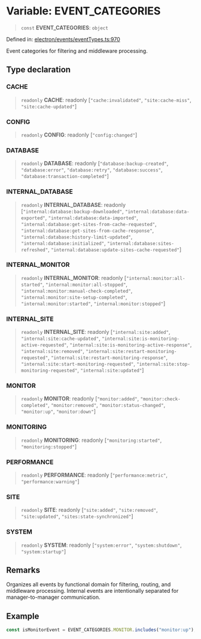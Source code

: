 # Variable: EVENT\_CATEGORIES

> `const` **EVENT\_CATEGORIES**: `object`

Defined in: [electron/events/eventTypes.ts:970](https://github.com/Nick2bad4u/Uptime-Watcher/blob/main/electron/events/eventTypes.ts#L970)

Event categories for filtering and middleware processing.

## Type declaration

### CACHE

> `readonly` **CACHE**: readonly \[`"cache:invalidated"`, `"site:cache-miss"`, `"site:cache-updated"`\]

### CONFIG

> `readonly` **CONFIG**: readonly \[`"config:changed"`\]

### DATABASE

> `readonly` **DATABASE**: readonly \[`"database:backup-created"`, `"database:error"`, `"database:retry"`, `"database:success"`, `"database:transaction-completed"`\]

### INTERNAL\_DATABASE

> `readonly` **INTERNAL\_DATABASE**: readonly \[`"internal:database:backup-downloaded"`, `"internal:database:data-exported"`, `"internal:database:data-imported"`, `"internal:database:get-sites-from-cache-requested"`, `"internal:database:get-sites-from-cache-response"`, `"internal:database:history-limit-updated"`, `"internal:database:initialized"`, `"internal:database:sites-refreshed"`, `"internal:database:update-sites-cache-requested"`\]

### INTERNAL\_MONITOR

> `readonly` **INTERNAL\_MONITOR**: readonly \[`"internal:monitor:all-started"`, `"internal:monitor:all-stopped"`, `"internal:monitor:manual-check-completed"`, `"internal:monitor:site-setup-completed"`, `"internal:monitor:started"`, `"internal:monitor:stopped"`\]

### INTERNAL\_SITE

> `readonly` **INTERNAL\_SITE**: readonly \[`"internal:site:added"`, `"internal:site:cache-updated"`, `"internal:site:is-monitoring-active-requested"`, `"internal:site:is-monitoring-active-response"`, `"internal:site:removed"`, `"internal:site:restart-monitoring-requested"`, `"internal:site:restart-monitoring-response"`, `"internal:site:start-monitoring-requested"`, `"internal:site:stop-monitoring-requested"`, `"internal:site:updated"`\]

### MONITOR

> `readonly` **MONITOR**: readonly \[`"monitor:added"`, `"monitor:check-completed"`, `"monitor:removed"`, `"monitor:status-changed"`, `"monitor:up"`, `"monitor:down"`\]

### MONITORING

> `readonly` **MONITORING**: readonly \[`"monitoring:started"`, `"monitoring:stopped"`\]

### PERFORMANCE

> `readonly` **PERFORMANCE**: readonly \[`"performance:metric"`, `"performance:warning"`\]

### SITE

> `readonly` **SITE**: readonly \[`"site:added"`, `"site:removed"`, `"site:updated"`, `"sites:state-synchronized"`\]

### SYSTEM

> `readonly` **SYSTEM**: readonly \[`"system:error"`, `"system:shutdown"`, `"system:startup"`\]

## Remarks

Organizes all events by functional domain for filtering, routing, and
middleware processing. Internal events are intentionally separated for
manager-to-manager communication.

## Example

```typescript
const isMonitorEvent = EVENT_CATEGORIES.MONITOR.includes("monitor:up");
```
